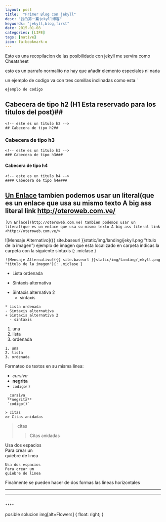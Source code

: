 ```yaml
---
layout: post
title:  "Primer Blog con jekyll"
desc: "我的第一篇jekyll博客"
keywords: "jekyll,blog,first"
date: 2015-01-08
categories: [LIFE]
tags: [native]
icon: fa-bookmark-o
---
```


Esto es una recopilacion de las posibilidade con jekyll me servira como Cheatsheet


esto es un parrafo normalito no hay que añadir elemento especiales ni nada

un ejemplo de codigo va con tres comillas inclinadas como esta `	
	
```
ejemplo de codigo
```
	
## Cabecera de tipo h2 (H1 Esta reservado para los titulos del post)##
``` 
<!-- este es un titulo h2 -->
## Cabecera de tipo h2##
```

### Cabecera de tipo h3 ###
``` 
<!-- este es un titulo h3 -->
### Cabecera de tipo h3###
```

#### Cabecera de tipo h4 ####
``` 
<!-- este es un titulo h4 -->
#### Cabecera de tipo h4####
```


## [Un Enlace](http://oteroweb.com.ve) tambien podemos usar un literal(que es un enlace que usa su mismo texto A big ass literal link <http://oteroweb.com.ve/> ##
```
[Un Enlace](http://oteroweb.com.ve) tambien podemos usar un literal(que es un enlace que usa su mismo texto A big ass literal link <http://oteroweb.com.ve/>	
```

![Mensaje Alternativo]({{ site.baseurl }}static/img/landing/jekyll.png "titulo de la imagen")
ejemplo de imagen que esta localizado en carpeta indicas la carpeta con la siguiente sintaxis {: .miclase }
```
![Mensaje Alternativo]({{ site.baseurl }}static/img/landing/jekyll.png "titulo de la imagen"){: .miclase }
```

* Lista ordenada
- Sintaxis alternativa
+ Sintaxis alternativa 2
  - sintaxis  

```
* Lista ordenada
- Sintaxis alternativa
+ Sintaxis alternativa 2
  - sintaxis  

```
1. una
2. lista
3. ordenada

```
1. una
2. lista
3. ordenada
```

Formateo de textos en su misma linea:

 - _cursiva_
 - **negrita**
 - `codigo()`

```
 _cursiva_
 **negrita**
 `codigo()`  
```

```
> citas
>> Citas anidadas
```
> citas
>> Citas anidadas

Usa dos espacios  
Para crear un  
quiebre de linea  
```
Usa dos espacios  
Para crear un  
quiebre de linea  
```

Finalmente se pueden hacer de dos formas las lineas horizontales



----
****
```
----
****
```

posible solucion img[alt=Flowers] { float: right; }
